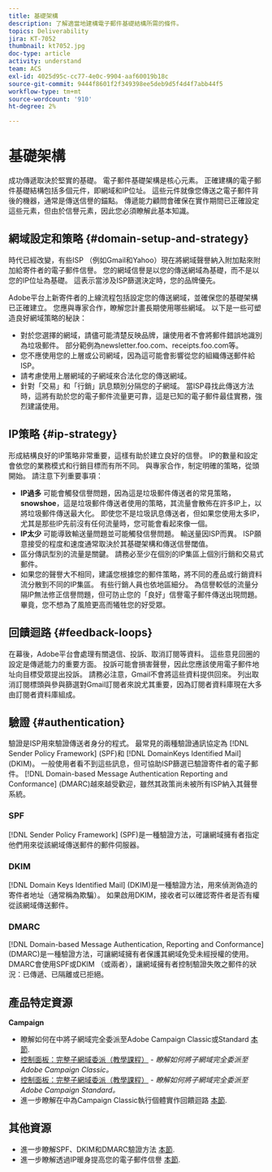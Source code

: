 ```yaml
---
title: 基礎架構
description: 了解適當地建構電子郵件基礎結構所需的條件。
topics: Deliverability
jira: KT-7052
thumbnail: kt7052.jpg
doc-type: article
activity: understand
team: ACS
exl-id: 4025d95c-cc77-4e0c-9904-aaf60019b18c
source-git-commit: 9444f8601f2f349398ee5deb9d5f4d4f7abb44f5
workflow-type: tm+mt
source-wordcount: '910'
ht-degree: 2%

---
```


# 基礎架構

成功傳遞取決於堅實的基礎。 電子郵件基礎架構是核心元素。 正確建構的電子郵件基礎結構包括多個元件，即網域和IP位址。 這些元件就像您傳送之電子郵件背後的機器，通常是傳送信譽的錨點。 傳遞能力顧問會確保在實作期間已正確設定這些元素，但由於信譽元素，因此您必須瞭解此基本知識。

## 網域設定和策略 {#domain-setup-and-strategy}

時代已經改變，有些ISP （例如Gmail和Yahoo）現在將網域聲譽納入附加點來附加給寄件者的電子郵件信譽。 您的網域信譽是以您的傳送網域為基礎，而不是以您的IP位址為基礎。 這表示當涉及ISP篩選決定時，您的品牌優先。

Adobe平台上新寄件者的上線流程包括設定您的傳送網域，並確保您的基礎架構已正確建立。 您應與專家合作，瞭解您計畫長期使用哪些網域。 以下是一些可塑造良好網域策略的秘訣：

* 對於您選擇的網域，請儘可能清楚反映品牌，讓使用者不會將郵件錯誤地識別為垃圾郵件。 部分範例為newsletter.foo.com、receipts.foo.com等。
* 您不應使用您的上層或公司網域，因為這可能會影響從您的組織傳送郵件給ISP。
* 請考慮使用上層網域的子網域來合法化您的傳送網域。
* 針對「交易」和「行銷」訊息類別分隔您的子網域。 當ISP尋找此傳送方法時，這將有助於您的電子郵件流量更可靠，這是已知的電子郵件最佳實務，強烈建議使用。

## IP策略 {#ip-strategy}

形成結構良好的IP策略非常重要，這樣有助於建立良好的信譽。 IP的數量和設定會依您的業務模式和行銷目標而有所不同。 與專家合作，制定明確的策略，從頭開始。 請注意下列重要事項：

* **IP過多** 可能會觸發信譽問題，因為這是垃圾郵件傳送者的常見策略， **snowshoe**，這是垃圾郵件傳送者使用的策略，其流量會散佈在許多IP上，以將垃圾郵件傳送最大化。 即使您不是垃圾訊息傳送者，但如果您使用太多IP，尤其是那些IP先前沒有任何流量時，您可能會看起來像一個。
* **IP太少** 可能導致輸送量問題並可能觸發信譽問題。 輸送量因ISP而異。 ISP願意接受的程度和速度通常取決於其基礎架構和傳送信譽閾值。
* 區分傳訊型別的流量是關鍵。 請務必至少在個別的IP集區上個別行銷和交易式郵件。
* 如果您的聲譽大不相同，建議您根據您的郵件策略，將不同的產品或行銷資料流分散到不同的IP集區。 有些行銷人員也依地區細分。 為信譽較低的流量分隔IP無法修正信譽問題，但可防止您的「良好」信譽電子郵件傳送出現問題。 畢竟，您不想為了風險更高而犧牲您的好受眾。

## 回饋迴路 {#feedback-loops}

在幕後，Adobe平台會處理有關退信、投訴、取消訂閱等資料。 這些意見回圈的設定是傳遞能力的重要方面。 投訴可能會損害聲譽，因此您應該使用電子郵件地址向目標受眾提出投訴。 請務必注意，Gmail不會將這些資料提供回來。 列出取消訂閱標頭與參與篩選對Gmail訂閱者來說尤其重要，因為訂閱者資料庫現在大多由訂閱者資料庫組成。

## 驗證 {#authentication}

驗證是ISP用來驗證傳送者身分的程式。 最常見的兩種驗證通訊協定為 [!DNL Sender Policy Framework] (SPF)和 [!DNL DomainKeys Identified Mail] (DKIM)。 一般使用者看不到這些訊息，但可協助ISP篩選已驗證寄件者的電子郵件。 [!DNL Domain-based Message Authentication Reporting and Conformance] (DMARC)越來越受歡迎，雖然其政策尚未被所有ISP納入其聲譽系統。

### SPF

[!DNL Sender Policy Framework] (SPF)是一種驗證方法，可讓網域擁有者指定他們用來從該網域傳送郵件的郵件伺服器。

### DKIM

[!DNL Domain Keys Identified Mail] (DKIM)是一種驗證方法，用來偵測偽造的寄件者地址（通常稱為欺騙）。 如果啟用DKIM，接收者可以確認寄件者是否有權從該網域傳送郵件。

### DMARC

[!DNL Domain-based Message Authentication, Reporting and Conformance] (DMARC)是一種驗證方法，可讓網域擁有者保護其網域免受未經授權的使用。 DMARC會使用SPF或DKIM （或兩者），讓網域擁有者控制驗證失敗之郵件的狀況：已傳遞、已隔離或已拒絕。

## 產品特定資源

**Campaign**

* 瞭解如何在中將子網域完全委派至Adobe Campaign Classic或Standard [本節](/help/additional-resources/ac-domain-name-setup.md).
* [控制面板：完整子網域委派（教學課程）](https://experienceleague.adobe.com/docs/campaign-classic-learn/control-panel/subdomains-and-certificates/subdomain-delegation.html) - *瞭解如何將子網域完全委派至Adobe Campaign Classic。*
* [控制面板：完整子網域委派（教學課程）](https://experienceleague.adobe.com/docs/campaign-standard-learn/control-panel/subdomains-and-certificates/subdomain-delegation.html) - *瞭解如何將子網域完全委派至Adobe Campaign Standard。*
* 進一步瞭解在中為Campaign Classic執行個體實作回饋迴路 [本節](/help/additional-resources/acc-technical-recommendations.md#feedback-loop-acc).

## 其他資源

* 進一步瞭解SPF、DKIM和DMARC驗證方法 [本節](/help/additional-resources/authentication.md).
* 進一步瞭解透過IP暖身提高您的電子郵件信譽 [本節](/help/additional-resources/increase-reputation-with-ip-warming.md).
